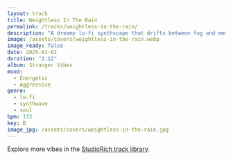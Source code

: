```yaml
---
layout: track
title: Weightless In The Rain
permalink: /tracks/weightless-in-the-rain/
description: "A dreamy lo‑fi synthscape that drifts between fog and memory. Analog bass hums under dusty drums, while detuned reverse piano notes ripple like puddles. Faint NYC street sounds seep through, grounding the haze in real time. The track carries a nostalgic soulfulness, equal parts tender and tense — like wandering alone through a city downpour with headphones as your only umbrella."
image: /assets/covers/weightless-in-the-rain.webp
image_ready: false
date: 2025-01-01
duration: "2:12"
album: Stranger Vibes
mood:
  - Energetic
  - Aggressive
genre:
  - lo-fi
  - synthwave
  - soul
bpm: 172
key: B
image_jpg: /assets/covers/weightless-in-the-rain.jpg
---
```


Explore more vibes in the [StudioRich track library](/tracks/).
